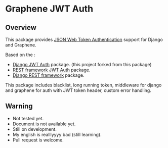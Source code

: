 # Graphene JWT Auth

## Overview
This package provides [JSON Web Token Authentication](http://tools.ietf.org/html/draft-ietf-oauth-json-web-token) support for Django and Graphene.

Based on the :
* [Django JWT Auth](https://github.com/jpadilla/django-jwt-auth) package. (this project forked from this package)
* [REST framework JWT Auth](https://github.com/GetBlimp/django-rest-framework-jwt) package.
* [Django REST framework](https://github.com/tomchristie/django-rest-framework) package.

This package includes blacklist, long running token, middleware for django and graphene for auth with JWT token header, custom error handling.


## Warning
* Not tested yet.
* Document is not available yet.
* Still on development.
* My english is realllyyyy bad (still learning).
* Pull request is welcome.
